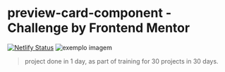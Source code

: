 # preview-card-component - Challenge by Frontend Mentor
[![Netlify Status](https://api.netlify.com/api/v1/badges/36bc1824-272b-4743-90dd-5d7a2f8aec0c/deploy-status)](https://app.netlify.com/sites/preview-card-day-1/deploys)
<img src="https://cdn.discordapp.com/attachments/980104983355719720/1053865636385787986/image.png" alt="exemplo imagem">

> project done in 1 day, as part of training for 30 projects in 30 days.

